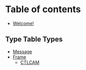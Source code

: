 # Table of contents

* [Welcome!](README.md)

## Type Table Types

* [Message](type-table-types/message.md)
* [Frame](type-table-types/frame/README.md)
  * [CTLCAM](type-table-types/frame/ctlcam.md)
